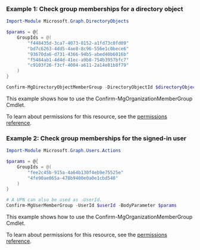 ### Example 1: Check group memberships for a directory object

```powershellImport-Module Microsoft.Graph.DirectoryObjects

$params = @{
	GroupIds = @(
		"f448435d-3ca7-4073-8152-a1fd73c0fd09"
		"bd7c6263-4dd5-4ae8-8c96-556e1c0bece6"
		"93670da6-d731-4366-94b5-abed40b6016b"
		"f5484ab1-4d4d-41ec-a9b8-754b3957bfc7"
		"c9103f26-f3cf-4004-a611-2a14e81b8f79"
	)
}

Confirm-MgDirectoryObjectMemberGroup -DirectoryObjectId $directoryObjectId -BodyParameter $params
```
This example shows how to use the Confirm-MgOrganizationMemberGroup Cmdlet.
To learn about permissions for this resource, see the [permissions reference](/graph/permissions-reference).

### Example 2: Check group memberships for the signed-in user

```powershellImport-Module Microsoft.Graph.Users.Actions

$params = @{
	GroupIds = @(
		"fee2c45b-915a-4a64b130f4eb9e75525e"
		"4fe90ae065a-478b9400e0a0e1cbd540"
	)
}

# A UPN can also be used as -UserId.
Confirm-MgUserMemberGroup -UserId $userId -BodyParameter $params
```
This example shows how to use the Confirm-MgOrganizationMemberGroup Cmdlet.
To learn about permissions for this resource, see the [permissions reference](/graph/permissions-reference).

